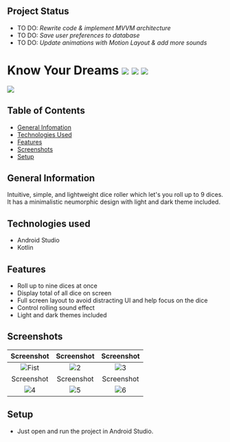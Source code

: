 ## Project Status
- TO DO: _Rewrite code & implement MVVM architecture_
- TO DO: _Save user preferences to database_
- TO DO: _Update animations with Motion Layout & add more sounds_

# Know Your Dreams ![](https://img.shields.io/static/v1?style=plastic&label=Language&labelColor=212121&message=Kotlin&color=9719ff) ![](https://img.shields.io/static/v1?style=plastic&label=Technology&labelColor=212121&message=Android&color=#a4c639) ![](https://img.shields.io/static/v1?style=plastic&label=Layout&labelColor=212121&message=XML&color=ff0068)

![](https://i.ibb.co/sy9rfK0/3.jpg)
<br>



## Table of Contents
* [General Infomation](#general-information)
* [Technologies Used](#technologies-used)
* [Features](#features)
* [Screenshots](#screenshots)
* [Setup](#setup)

## General Information 

Intuitive, simple, and lightweight dice roller which let's you roll up to 9 dices. It has a minimalistic neumorphic design with light and dark theme included.

## Technologies used
- Android Studio
- Kotlin

## Features
- Roll up to nine dices at once
- Display total of all dice on screen
- Full screen layout to avoid distracting UI and help focus on the dice
- Control rolling sound effect
- Light and dark themes included

## Screenshots
| Screenshot | Screenshot |  Screenshot |
|:-:|:-:|:-:|
| ![Fist](https://play-lh.googleusercontent.com/d3Ux0i5wOPZS849Z2GV1xnydaGoPLUNwY8IFlYksYm0d6LGkl3x221sW0CArLd9dSxc=w1536-h722-rw) | ![2](https://play-lh.googleusercontent.com/viY5PU8DnMKP_NtSQzCr82J7zbFgbaH2JXvBLAZ4bJqfPLQQL-MUTMmDdkcLzurb5w=w1536-h722-rw) | ![3](https://play-lh.googleusercontent.com/ZiNyF4W3-HfP0yfiwk3_u-R2UjAot17NfkR5DVG7ZTUE-Fnn7Dyut6QoRiRacNA6YfXl=w1536-h722-rw) |
| Screenshot | Screenshot |  Screenshot |
| ![4](https://play-lh.googleusercontent.com/jxJ_1-LUO0NpMrVSI4ZMU-b7yKmKLuKI9T8SL5tZ0vQ9W4JjxoF43k5YvAHEVFMtqDln=w1536-h722-rw) | ![5](https://play-lh.googleusercontent.com/koHVI8qbKILmr9Ac5T_69tWYuZeRC38oDD2v7vpT1DfjIGGoCvwijePqqeUucNrGpjYi=w1536-h722-rw) | ![6](https://play-lh.googleusercontent.com/WYkMwRZ00pMrWeT-TcE0OBGmJjzFj0-Dp2vawFzAxDzpU5uxkegkZ9SrtprkIRnytGR2=w1536-h722-rw) |

## Setup

* Just open and run the project in Android Studio.
